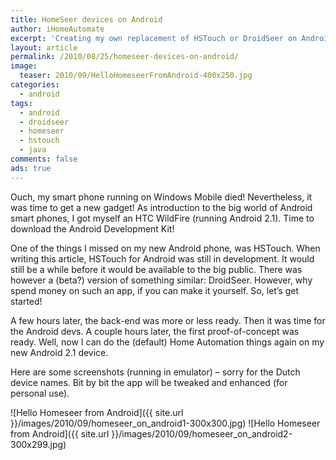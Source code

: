 ```yaml
---
title: HomeSeer devices on Android
author: iHomeAutomate
excerpt: 'Creating my own replacement of HSTouch or DroidSeer on Android'
layout: article
permalink: /2010/08/25/homeseer-devices-on-android/
image:
  teaser: 2010/09/HelloHomeseerFromAndroid-400x250.jpg
categories:
  - android
tags:
  - android
  - droidseer
  - homeseer
  - hstouch
  - java
comments: false
ads: true
---
```

Ouch, my smart phone running on Windows Mobile died! Nevertheless, it was time to get a new gadget! As introduction to the big world of Android smart phones, I got myself an HTC WildFire (running Android 2.1). Time to download the Android Development Kit!

One of the things I missed on my new Android phone, was HSTouch. When writing this article, HSTouch for Android was still in development. It would still be a while before it would be available to the big public. There was however a (beta?) version of something similar: DroidSeer. However, why spend money on such an app, if you can make it yourself. So, let&#8217;s get started!

A few hours later, the back-end was more or less ready. Then it was time for the Android devs. A couple hours later, the first proof-of-concept was ready. Well, now I can do the (default) Home Automation things again on my new Android 2.1 device.

Here are some screenshots (running in emulator) &#8211; sorry for the Dutch device names. Bit by bit the app will be tweaked and enhanced (for personal use).

![Hello Homeseer from Android]({{ site.url }}/images/2010/09/homeseer_on_android1-300x300.jpg)
![Hello Homeseer from Android]({{ site.url }}/images/2010/09/homeseer_on_android2-300x299.jpg)
